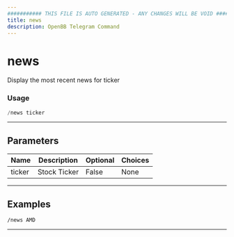 ```yaml
---
########### THIS FILE IS AUTO GENERATED - ANY CHANGES WILL BE VOID ###########
title: news
description: OpenBB Telegram Command
---
```


# news

Display the most recent news for ticker

### Usage

```python wordwrap
/news ticker
```

---

## Parameters

| Name | Description | Optional | Choices |
| ---- | ----------- | -------- | ------- |
| ticker | Stock Ticker | False | None |


---

## Examples

```
/news AMD
```
---
